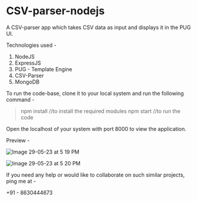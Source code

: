# CSV-parser-nodejs
A CSV-parser app which takes CSV data as input and displays it in the PUG UI.

Technologies used - 

1. NodeJS
2. ExpressJS
3. PUG - Template Engine
4. CSV-Parser
5. MongoDB


To run the code-base, clone it to your local system and run the following command - 

> npm install //to install the required modules
> npm start //to run the code

Open the localhost of your system with port 8000 to view the application.

Preview - 

![Image 29-05-23 at 5 19 PM](https://github.com/serverf21/CSV-parser-nodejs/assets/30923855/bb9974bc-d89c-46f1-8783-c85ac3c16378)

![Image 29-05-23 at 5 20 PM](https://github.com/serverf21/CSV-parser-nodejs/assets/30923855/d457586e-9b99-433a-9ea7-b4c59f8bb9ae)


If you need any help or would like to collaborate on such similar projects, ping me at - 

+91 - 8630444673
